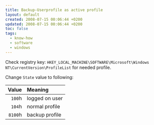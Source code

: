 ```yaml
---
title: Backup-Userprofile as active profile
layout: default
created: 2008-07-15 00:06:44 +0200
updated: 2008-07-15 00:06:44 +0200
toc: false
tags:
  - know-how
  - software
  - windows
---
```

Check registry key: `HKEY_LOCAL_MACHINE\SOFTWARE\Microsoft\Windows NT\CurrentVersion\ProfileList` for needed profile.

Change `State` value to following:

|  Value|Meaning       |
|------:|:-------------|
| `100`h|logged on user|
| `104`h|normal profile|
|`8100`h|backup profile|
